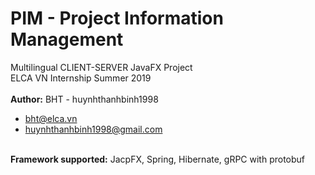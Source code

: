 # PIM - Project Information Management
Multilingual CLIENT-SERVER JavaFX Project 
<br>ELCA VN Internship Summer 2019<br>
<br>
<b>Author:</b> BHT - huynhthanhbinh1998<br>
+ bht@elca.vn
+ huynhthanhbinh1998@gmail.com
<br><br>
<div>
<b>Framework supported:</b>
JacpFX, Spring, Hibernate,
gRPC with protobuf<br>
</div>
